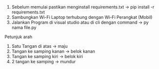 1. Sebelum memulai pastikan menginstall requirements.txt -> pip install -r requirements.txt
2. Sambungkan Wi-Fi Laptop terhubung dengan Wi-Fi Perangkat (Mobil)
3. Jalankan Program di visual studio atau di cli dengan command -> py nama file.py

Petunjuk arah
1. Satu Tangan di atas -> maju
2. Tangan ke samping kanan -> belok kanan
3. Tangan ke samping kiri -> belok kiri
4. 2 tangan ke samping -> mundur
